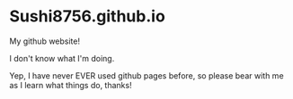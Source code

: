 # Sushi8756.github.io
My github website!

I don't know what I'm doing.


Yep, I have never EVER used github pages before, so please bear with me as I learn what things do, thanks!
